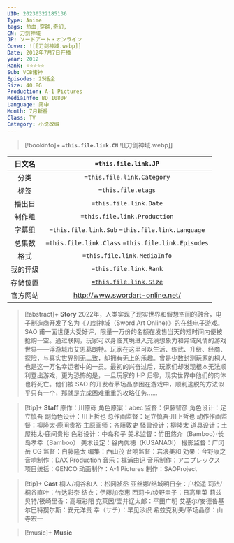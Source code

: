 ```yaml
---
UID: 20230322185136
Type: Anime
tags: 热血,穿越,奇幻,
CN: 刀剑神域
JP: ソードアート・オンライン
Cover: ![[刀剑神域.webp]]
Date: 2012年7月7日开播
year: 2012
Rank: ⭐⭐⭐⭐⭐
Sub: VCB诸神
Episodes: 25话全
Size: 40.8G
Production: A-1 Pictures
MediaInfo: BD 1080P
Language: 简中
Month: 7月新番
Class: TV
Category: 小说改编
---
```


> [!bookinfo]+ **`=this.file.link.CN`** 
> ![[刀剑神域.webp]]
> 
| 日文名 | `=this.file.link.JP`                               |
|:------: |:------------------------------------------: |
| 分类    |  `=this.file.link.Category`                                                      |
| 标签    | `=this.file.etags`            |
| 播出日 | `=this.file.link.Date`                                             | 
| 制作组 | `=this.file.link.Production`                                                 |
| 字幕组 | `=this.file.link.Sub` `=this.file.link.Language`                                                                   |
| 总集数 | `=this.file.link.Class` `=this.file.link.Episodes`                                                  |
| 格式    | `=this.file.link.MediaInfo`                                                     |
| 我的评级  | `=this.file.link.Rank`                                         |
| 存储位置   |       [`=this.file.link.Size`](file:///D:/Video)                                               |
| 官方网站   |     http://www.swordart-online.net/                                        |

> [!abstract]+ **Story**
> 2022年，人类实现了现实世界和假想空间的融合，电子制造商开发了名为《刀剑神域（Sword Art Online）》的在线电子游戏。SAO 甫一面世便大受好评，限量一万份的名额在发售当天的短时间内便被抢购一空。通过联网，玩家可以身临其境进入充满想象力和异域风情的游戏世界——浮游城市艾恩葛朗特。玩家在这里可以生活、练武、升级、经商、探险，与真实世界别无二致，却拥有无上的乐趣。曾是少数封测玩家的桐人也是这一万名幸运者中的一员。最初的兴奋过后，玩家们却发现根本无法顺利登出游戏，更为恐怖的是，一旦玩家的 HP 归零，现实世界中他们的肉体也将死亡。他们被 SAO 的开发者茅场晶彦困在游戏中，顺利逃脱的方法似乎只有一个，那就是完成困难重重的攻略任务……

> [!tip]+ **Staff**
> 原作：川原砾
角色原案：abec
监督：伊藤智彦
角色设计：足立慎吾
副角色设计：川上哲也
总作画监督：足立慎吾·川上哲也
动作作画监督：柳隆太·鹿间贵裕
主原画师：齐藤敦史
怪兽设计：柳隆太
道具设计：土屋祐太·鹿间贵裕
色彩设计：中岛和子
美术监督：竹田悠介（Bamboo）·长岛孝幸（Bamboo）
美术设定：谷内优穂（KUSANAGI）
撮影监督：广冈岳
CG 监督：白藤隆太
编集：西山茂
音响监督：岩浪美和
効果：今野康之
音响制作：DAX Production
音乐：梶浦由记
音乐制作：アニプレックス　
项目统括：GENCO
动画制作：A-1 Pictures
制作：SAOProject

> [!tip]+ **Cast**
> 桐人/桐谷和人：松冈祯丞
亚丝娜/结城明日奈：户松遥
莉法/桐谷直叶：竹达彩奈
结衣：伊藤加奈惠
西莉卡/绫野圭子：日高里菜
莉兹贝特/筱崎里香：高垣彩阳
克莱因/壶井辽太郎：平田广明
艾基尔/安德鲁基尔巴特猰尔斯：安元洋贵
幸（サチ）：早见沙织
希兹克利夫/茅场晶彦：山寺宏一

> [!music]+ **Music**
>
>>
>
>>
